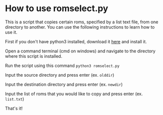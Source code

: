 # How to use romselect.py
This is a script that copies certain roms, specified by a list text file, from one directory to another. You can use the following instructions to learn how to use it.

First if you don't have python3 installed, download it [here](https://www.python.org/downloads/windows/) and install it.

Open a command terminal (cmd on windows) and navigate to the directory where this script is installed.

Run the script using this command `python3 romselect.py`

Input the source directory and press enter (ex. `olddir`)

Input the destination directory and press enter (ex. `newdir`)

Input the list of roms that you would like to copy and press enter (ex. `list.txt`)

That's it!